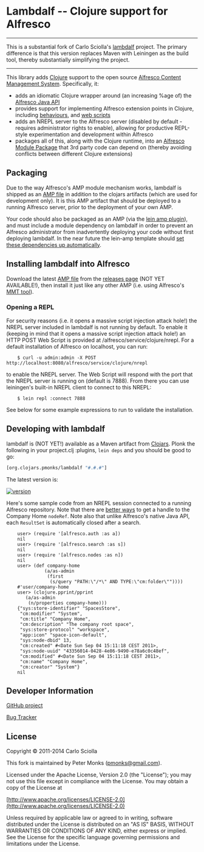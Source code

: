 
# Lambdalf -- Clojure support for Alfresco

----

This is a substantial fork of Carlo Sciolla's [lambdalf](http://github.com/skuro/lambdalf) project.  The primary difference
is that this version replaces Maven with Leiningen as the build tool, thereby substantially simplifying the project.

----

This library adds [Clojure](http://www.clojure.org/) support to the open source
[Alfresco Content Management System](http://www.alfresco.com/). Specifically, it:

 * adds an idiomatic Clojure wrapper around (an increasing %age of) the [Alfresco Java API](http://wiki.alfresco.com/wiki/Java_Foundation_API)
 * provides support for implementing Alfresco extension points in Clojure, including
   [behaviours](https://github.com/pmonks/lambdalf/blob/master/src/clojure/alfresco/behave.clj), and
   [web scripts](https://github.com/pmonks/lambdalf/blob/master/src/clojure/spring/surf/webscript.clj)
 * adds an NREPL server to the Alfresco server (disabled by default - requires administrator rights to enable),
   allowing for productive REPL-style experimentation and development within Alfresco
 * packages all of this, along with the Clojure runtime, into an [Alfresco Module Package](http://wiki.alfresco.com/wiki/AMP_Files)
   that 3rd party code can depend on (thereby avoiding conflicts between different Clojure extensions)

## Packaging
Due to the way Alfresco's AMP module mechanism works, lambdalf is shipped as an [AMP file](http://wiki.alfresco.com/wiki/AMP_Files)
in addition to the clojars artifacts (which are used for development only).  It is this AMP artifact that should be deployed to a
running Alfresco server, prior to the deployment of your own AMP.

Your code should also be packaged as an AMP (via the [lein amp plugin](https://github.com/pmonks/lein-amp)), and must include
a module dependency on lambdalf in order to prevent an Alfresco administrator from inadvertently deploying your code without first deploying
lambdalf. In the near future the lein-amp template should [set these dependencies up automatically](https://github.com/mstang/alfresco-amp-template/issues/1).

## Installing lambdalf into Alfresco

Download the latest [AMP file](http://wiki.alfresco.com/wiki/AMP_Files) from the [releases page](https://github.com/pmonks/lambdalf/releases)
(NOT YET AVAILABLE!), then install it just like any other AMP (i.e. using Alfresco's [MMT tool](https://wiki.alfresco.com/wiki/Module_Management_Tool)).

### Opening a REPL

For security reasons (i.e. it opens a massive script injection attack hole!) the NREPL server included in lambdalf is not running by default.
To enable it (keeping in mind that it opens a massive script injection attack hole!) an HTTP POST Web Script is provided at
/alfresco/service/clojure/nrepl. For a default installation of Alfresco on localhost, you can run:

```shell 
    $ curl -u admin:admin -X POST http://localhost:8080/alfresco/service/clojure/nrepl
```

to enable the NREPL server.  The Web Script will respond with the port that the NREPL server is running on (default is 7888).  From there you can
use leiningen's built-in NREPL client to connect to this NREPL:

```shell
    $ lein repl :connect 7888
```

See below for some example expressions to run to validate the installation.

## Developing with lambdalf

lambdalf is (NOT YET!) available as a Maven artifact from [Clojars](https://clojars.org/org.clojars.pmonks/lambdalf).
Plonk the following in your project.clj :plugins, `lein deps` and you should be good to go:

```clojure
[org.clojars.pmonks/lambdalf "#.#.#"]
```

The latest version is:

[![version](https://clojars.org/org.clojars.pmonks/lambdalf/latest-version.svg)](https://clojars.org/org.clojars.pmonks/lambdalf)

Here's some sample code from an NREPL session connected to a running Alfresco repository. Note that there are
[better ways](https://github.com/pmonks/lambdalf/blob/master/src/clojure/alfresco/nodes.clj#L65) to get a handle to the Company
Home `nodeRef`.  Note also that unlike Alfresco's native Java API, each `ResultSet` is automatically closed after a search.

```
    user> (require '[alfresco.auth :as a])
    nil
    user> (require '[alfresco.search :as s])
    nil
    user> (require '[alfresco.nodes :as n])
    nil
    user> (def company-home
              (a/as-admin
               (first
                (s/query "PATH:\"/*\" AND TYPE:\"cm:folder\""))))
    #'user/company-home
    user> (clojure.pprint/pprint
       (a/as-admin
        (n/properties company-home)))
    {"sys:store-identifier" "SpacesStore",
     "cm:modifier" "System",
     "cm:title" "Company Home",
     "cm:description" "The company root space",
     "sys:store-protocol" "workspace",
     "app:icon" "space-icon-default",
     "sys:node-dbid" 13,
     "cm:created" #<Date Sun Sep 04 15:11:18 CEST 2011>,
     "sys:node-uuid" "43356014-0428-4e86-9490-e78a6c0c48ef",
     "cm:modified" #<Date Sun Sep 04 15:11:18 CEST 2011>,
     "cm:name" "Company Home",
     "cm:creator" "System"}
    nil
```

## Developer Information

[GitHub project](https://github.com/pmonks/lambdalf)

[Bug Tracker](https://github.com/pmonks/lambdalf/issues)

## License

Copyright © 2011-2014 Carlo Sciolla

This fork is maintained by Peter Monks (pmonks@gmail.com).

Licensed under the Apache License, Version 2.0 (the "License");
you may not use this file except in compliance with the License.
You may obtain a copy of the License at

   [http://www.apache.org/licenses/LICENSE-2.0](http://www.apache.org/licenses/LICENSE-2.0)

Unless required by applicable law or agreed to in writing, software
distributed under the License is distributed on an "AS IS" BASIS,
WITHOUT WARRANTIES OR CONDITIONS OF ANY KIND, either express or implied.
See the License for the specific language governing permissions and
limitations under the License.

